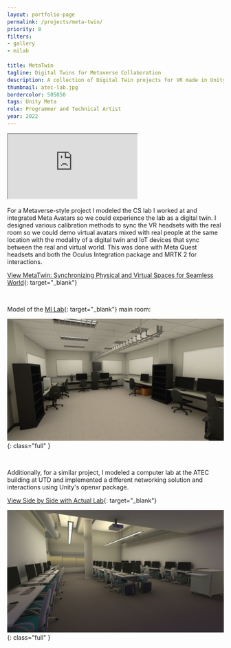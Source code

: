 ```yaml
---
layout: portfolio-page
permalink: /projects/meta-twin/
priority: 8
filters:
- gallery
- milab

title: MetaTwin
tagline: Digital Twins for Metaverse Collaboration
description: A collection of Digital Twin projects for VR made in Unity with Oculus, MRTK, and UltraHaptic tools.
thumbnail: atec-lab.jpg
bordercolor: 505050
tags: Unity Meta
role: Programmer and Technical Artist
year: 2022
---
```


<iframe class="full aspect16-9" src="https://www.youtube.com/embed/opzd9oXuIao?autoplay=1&mute=1&loop=1&list=PLRNKKzTiLuHS1DhjKuSDYt4chYslvZ-Yb" allowfullscreen></iframe>

For a Metaverse-style project I modeled the CS lab I worked at and integrated Meta Avatars so we could experience the lab as a digital twin. I designed various calibration methods to sync the VR headsets with the real room so we could demo virtual avatars mixed with real people at the same location with the modality of a digital twin and IoT devices that sync between the real and virtual world. This was done with Meta Quest headsets and both the Oculus Integration package and MRTK 2 for interactions.

[View MetaTwin: Synchronizing Physical and Virtual Spaces for Seamless World](https://dl.acm.org/doi/10.1145/3562939.3565647){: target="_blank"}

<br>

Model of the [MI Lab]({{site.url}}/mi-lab/){: target="_blank"} main room:

![](mi-lab.jpg){: class="full" }

<br>

Additionally, for a similar project, I modeled a computer lab at the ATEC building at UTD and implemented a different networking solution and interactions using Unity's openxr package.

[View Side by Side with Actual Lab](https://www.linkedin.com/posts/activity-6980256837178720256-yti5){: target="_blank"}

![](atec-lab.jpg){: class="full" }
